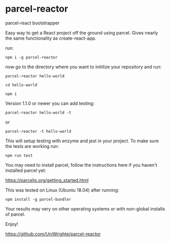 # parcel-reactor
parcel-react bootstrapper

Easy way to get a React project off the ground using parcel. Gives nearly the same functionality as create-react-app.


run:

    npm i -g parcel-reactor

now go to the directory where you want to initilize your repository and run:

    parcel-reactor hello-world

    cd hello-world
    
    npm i

Version 1.1.0 or newer you can add testing:
    
    parcel-reactor hello-world -t

or

    parcel-reactor -t hello-world

This will setup testing with enzyme and jest in your project.
To make sure the tests are working run:

    npm run test
    
You may need to install parcel, follow the instructions here if you haven't installed parcel yet:

  https://parceljs.org/getting_started.html
  
This was tested on Linux (Ubuntu 18.04) after running:

    npm install -g parcel-bundler
    
Your results may very on other operating systems or with non-global installs of parcel. 

Enjoy!

https://github.com/UniWrighte/parcel-reactor
